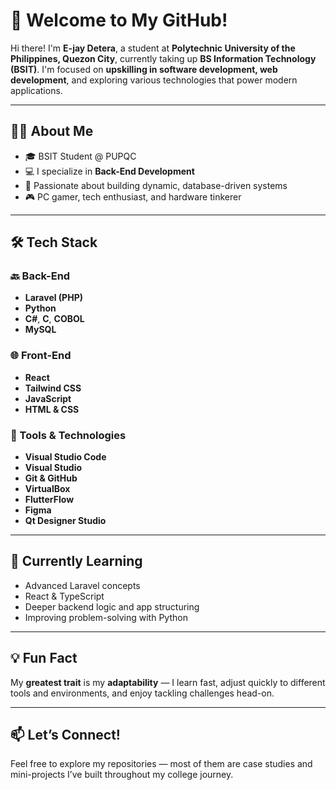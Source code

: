 # 👋 Welcome to My GitHub!

Hi there! I'm **E-jay Detera**, a student at **Polytechnic University of the Philippines, Quezon City**, currently taking up **BS Information Technology (BSIT)**. I'm focused on **upskilling in software development, web development**, and exploring various technologies that power modern applications.

---

## 👨‍💻 About Me

- 🎓 BSIT Student @ PUPQC  
- 💻 I specialize in **Back-End Development**
- 🚀 Passionate about building dynamic, database-driven systems
- 🎮 PC gamer, tech enthusiast, and hardware tinkerer

---

## 🛠️ Tech Stack

### 🔙 Back-End
- **Laravel (PHP)**
- **Python**
- **C#**, **C**, **COBOL**
- **MySQL**

### 🌐 Front-End
- **React**
- **Tailwind CSS**
- **JavaScript**
- **HTML & CSS**

### 🧰 Tools & Technologies
- **Visual Studio Code**
- **Visual Studio**
- **Git & GitHub**
- **VirtualBox**
- **FlutterFlow**
- **Figma**
- **Qt Designer Studio**

---

## 🌱 Currently Learning
- Advanced Laravel concepts
- React & TypeScript
- Deeper backend logic and app structuring
- Improving problem-solving with Python

---

## 💡 Fun Fact
My **greatest trait** is my **adaptability** — I learn fast, adjust quickly to different tools and environments, and enjoy tackling challenges head-on.

---

## 📫 Let’s Connect!
Feel free to explore my repositories — most of them are case studies and mini-projects I’ve built throughout my college journey.

